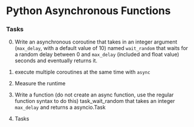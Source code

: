 # Python Asynchronous Functions

### Tasks

0. Write an asynchronous coroutine that takes in an integer argument (`max_delay`, with a default value of 10) named `wait_random` that waits for a random delay between 0 and `max_delay` (included and float value) seconds and eventually returns it.

1. execute multiple coroutines at the same time with `async`

2. Measure the runtime

3. Write a function (do not create an async function, use the regular function syntax to do this) task_wait_random that takes an integer `max_delay` and returns a asyncio.Task

4. Tasks